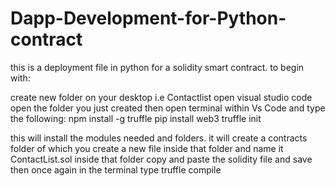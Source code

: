 # Dapp-Development-for-Python-contract

this is a deployment file in python for a solidity smart contract.
to begin with:

create new folder on your desktop i.e Contactlist
open visual studio code
open the folder you just created
then open terminal within Vs Code
and type the following:
npm install -g truffle
pip install web3
truffle init

this will install the modules needed and folders.
it will create a contracts folder of which you create a new file inside that folder and name it ContactList.sol
inside that folder copy and paste the solidity file and save
then once again in the terminal type   truffle compile


